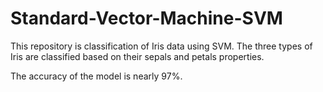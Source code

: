 # Standard-Vector-Machine-SVM
This repository is classification of Iris data using SVM. The three types of Iris are classified based on their sepals and petals properties.

The accuracy of the model is nearly 97%.
